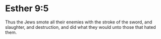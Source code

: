 # Esther 9:5

Thus the Jews smote all their enemies with the stroke of the sword, and slaughter, and destruction, and did what they would unto those that hated them.